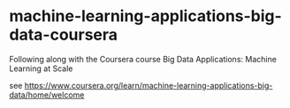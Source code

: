 # machine-learning-applications-big-data-coursera
Following along with the Coursera course Big Data Applications: Machine Learning at Scale

see https://www.coursera.org/learn/machine-learning-applications-big-data/home/welcome
